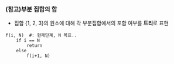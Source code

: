 ### (참고)부분 집합의 합

- 집합 {1, 2, 3}의 원소에 대해 각 부분집합에서의 포함 여부를 **트리**로 표현
```
f(i, N)  #: 현재단계, N 목표..
    if i == N
        return
    else
        f(i+1, N)
```